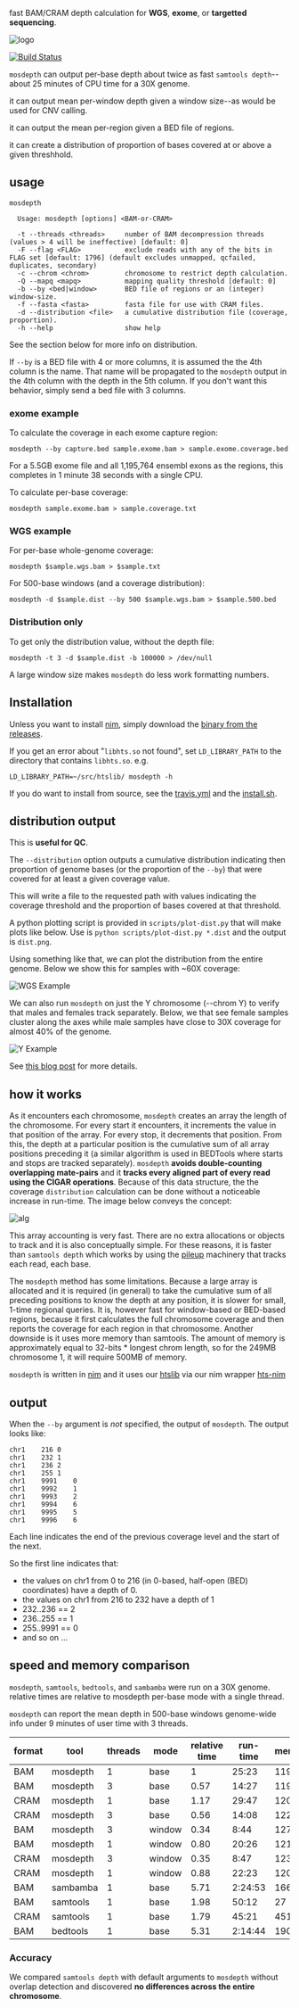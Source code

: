fast BAM/CRAM depth calculation for **WGS**, **exome**, or **targetted sequencing**.

![logo](https://user-images.githubusercontent.com/1739/29678184-da1f384c-88ba-11e7-9d98-df4fe3a59924.png "logo")

[![Build Status](https://travis-ci.org/brentp/mosdepth.svg?branch=travis)](https://travis-ci.org/brentp/mosdepth)

`mosdepth` can output per-base depth about twice as fast `samtools depth`--about 25 minutes of CPU time for a 30X
genome.

it can output mean per-window depth given a window size--as would be used for CNV calling.

it can output the mean per-region given a BED file of regions.

it can create a distribution of proportion of bases covered at or above a given threshhold.

## usage

```
mosdepth

  Usage: mosdepth [options] <BAM-or-CRAM>
  
  -t --threads <threads>     number of BAM decompression threads (values > 4 will be ineffective) [default: 0]
  -F --flag <FLAG>           exclude reads with any of the bits in FLAG set [default: 1796] (default excludes unmapped, qcfailed, duplicates, secondary)
  -c --chrom <chrom>         chromosome to restrict depth calculation.
  -Q --mapq <mapq>           mapping quality threshold [default: 0]
  -b --by <bed|window>       BED file of regions or an (integer) window-size.
  -f --fasta <fasta>         fasta file for use with CRAM files.
  -d --distribution <file>   a cumulative distribution file (coverage, proportion).
  -h --help                  show help
```

See the section below for more info on distribution.

If `--by` is a BED file with 4 or more columns, it is assumed the the 4th column is the name.
That name will be propagated to the `mosdepth` output in the 4th column with the depth in the 5th column.
If you don't want this behavior, simply send a bed file with 3 columns.

### exome example

To calculate the coverage in each exome capture region:
```
mosdepth --by capture.bed sample.exome.bam > sample.exome.coverage.bed
```
For a 5.5GB exome file and all 1,195,764 ensembl exons as the regions,
this completes in 1 minute 38 seconds with a single CPU.

To calculate per-base coverage:

```
mosdepth sample.exome.bam > sample.coverage.txt
```

### WGS example

For per-base whole-genome coverage:

```
mosdepth $sample.wgs.bam > $sample.txt
```

For 500-base windows (and a coverage distribution):

```
mosdepth -d $sample.dist --by 500 $sample.wgs.bam > $sample.500.bed
```

### Distribution only

To get only the distribution value, without the depth file:

```
mosdepth -t 3 -d $sample.dist -b 100000 > /dev/null
```

A large window size makes `mosdepth` do less work formatting numbers.

## Installation

Unless you want to install [nim](https://nim-lang.org), simply download the
[binary from the releases](https://github.com/brentp/mosdepth/releases).

If you get an error about "`libhts.so` not found", set `LD_LIBRARY_PATH`
to the directory that contains `libhts.so`. e.g.

```LD_LIBRARY_PATH=~/src/htslib/ mosdepth -h```

If you do want to install from source, see the [travis.yml](https://github.com/brentp/mosdepth/blob/master/.travis.yml)
and the [install.sh](https://github.com/brentp/mosdepth/blob/master/scripts/install.sh).

## distribution output

This is **useful for QC**.

The `--distribution` option outputs a cumulative distribution indicating then
proportion of genome bases (or the proportion of the `--by`) that were covered
for at least a given coverage value.

This will write a file to the requested path with values indicating the coverage
threshold and the proportion of bases covered at that threshold.

A python plotting script is provided in `scripts/plot-dist.py` that will make 
plots like below. Use is `python scripts/plot-dist.py *.dist` and the output
is `dist.png`.

Using something like that, we can plot the distribution from the entire genome.
Below we show this for samples with ~60X coverage:

![WGS Example](https://user-images.githubusercontent.com/1739/29646192-2a2a6126-883f-11e7-91ab-049295eb3531.png "WGS Example")

We can also run `mosdepth` on just the Y chromosome (--chrom Y) to verify that males and females
track separately. Below, we that see female samples cluster along the axes while male samples have
close to 30X coverage for almost 40% of the genome.

![Y Example](https://user-images.githubusercontent.com/1739/29646191-2a246564-883f-11e7-951a-aa68d7a1a6ed.png "Y Example")

See [this blog post](http://www.gettinggeneticsdone.com/2014/03/visualize-coverage-exome-targeted-ngs-bedtools.html) for
more details.

## how it works

As it encounters each chromosome, `mosdepth` creates an array the length of the chromosome.
For every start it encounters, it increments the value in that position of the array. For every
stop, it decrements that position. From this, the depth at a particular position is the
cumulative sum of all array positions preceding it (a similar algorithm is used in BEDTools
where starts and stops are tracked separately). `mosdepth` **avoids double-counting
overlapping mate-pairs** and it **tracks every aligned part of every read using the CIGAR
operations**. Because of this data structure, the the coverage `distribution` calculation
can be done without a noticeable increase in run-time. The image below conveys the concept:

![alg](https://user-images.githubusercontent.com/1739/29647913-d79ab028-8848-11e7-86cf-60d4b087bc3b.png "algorithm")

This array accounting is very fast. There are no extra allocations or objects to track and
it is also conceptually simple. For these reasons, it is faster than `samtools depth` which
works by using the [pileup](http://samtools.sourceforge.net/pileup.shtml) machinery that
tracks each read, each base. 

The `mosdepth` method has some limitations. Because a large array is allocated and it is
required (in general) to take the cumulative sum of all preceding positions to know the depth
at any position, it is slower for small, 1-time regional queries. It is, however fast for
window-based or BED-based regions, because it first calculates the full chromosome coverage
and then reports the coverage for each region in that chromosome. Another downside is it uses
more memory than samtools. The amount of memory is approximately equal to 32-bits * longest chrom
length, so for the 249MB chromosome 1, it will require 500MB of memory.

`mosdepth` is written in [nim](https://nim-lang.org/) and it uses our [htslib](https://github.com/samtools/htslib)
via our nim wrapper [hts-nim](https://github.com/brentp/hts-nim/)

## output

When the `--by` argument is *not* specified, the output of `mosdepth`. The output looks like:

```
chr1	216	0
chr1	232	1
chr1	236	2
chr1	255	1
chr1	9991	0
chr1	9992	1
chr1	9993	2
chr1	9994	6
chr1	9995	5
chr1	9996	6
```

Each line indicates the end of the previous coverage level and the start of the next.

So the first line indicates that:

+ the values on chr1 from 0 to 216 (in 0-based, half-open (BED) coordinates) have a depth of 0. 
+ the values on chr1 from 216 to 232 have a depth of 1 
+ 232..236 == 2
+ 236..255 == 1
+ 255..9991 == 0
+ and so on ...

## speed and memory comparison

`mosdepth`, `samtools`, `bedtools`, and `sambamba` were run on a 30X genome.
relative times are relative to mosdepth per-base mode with a single thread.

`mosdepth` can report the mean depth in 500-base windows genome-wide info
under 9 minutes of user time with 3 threads.

| format |    tool    | threads  | mode   | relative time | run-time | memory |
| ------ | ---------- | -------- | ------ | ------------- | -------  | -------|
|  BAM   |  mosdepth  |    1     | base   |     1         |  25:23   |  1196  |
|  BAM   |  mosdepth  |    3     | base   |    0.57       |  14:27   |  1197  |
|  CRAM  |  mosdepth  |    1     | base   |    1.17       |  29:47   |  1205  |
|  CRAM  |  mosdepth  |    3     | base   |    0.56       |  14:08   |  1225  |
|  BAM   |  mosdepth  |    3     | window |    0.34       |  8:44    |  1277  |
|  BAM   |  mosdepth  |    1     | window |    0.80       |  20:26   |  1212  |
|  CRAM  |  mosdepth  |    3     | window |    0.35       |  8:47    |  1233  |
|  CRAM  |  mosdepth  |    1     | window |    0.88       |  22:23   |  1209  |
|  BAM   |  sambamba  |    1     | base   |    5.71       | 2:24:53  |  166   |
|  BAM   |  samtools  |    1     | base   |    1.98       | 50:12    |  27    |
|  CRAM  |  samtools  |    1     | base   |    1.79       | 45:21    |  451   |
|  BAM   |  bedtools  |    1     | base   |    5.31       | 2:14:44  |  1908  |

### Accuracy

We compared `samtools depth` with default arguments to `mosdepth` without overlap detection and discovered **no
differences across the entire chromosome**.

